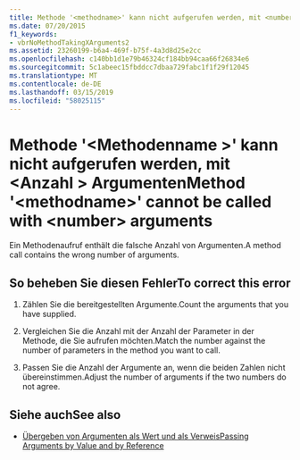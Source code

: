 ```yaml
---
title: Methode '<methodname>' kann nicht aufgerufen werden, mit <number> Argumente
ms.date: 07/20/2015
f1_keywords:
- vbrNoMethodTakingXArguments2
ms.assetid: 23260199-b6a4-469f-b75f-4a3d8d25e2cc
ms.openlocfilehash: c140bb1d1e79b46324cf184bb94caa66f26834e6
ms.sourcegitcommit: 5c1abeec15fbddcc7dbaa729fabc1f1f29f12045
ms.translationtype: MT
ms.contentlocale: de-DE
ms.lasthandoff: 03/15/2019
ms.locfileid: "58025115"
---
```

# <a name="method-methodname-cannot-be-called-with-number-arguments"></a><span data-ttu-id="d90fe-102">Methode '\<Methodenname >' kann nicht aufgerufen werden, mit \<Anzahl > Argumenten</span><span class="sxs-lookup"><span data-stu-id="d90fe-102">Method '\<methodname>' cannot be called with \<number> arguments</span></span>
<span data-ttu-id="d90fe-103">Ein Methodenaufruf enthält die falsche Anzahl von Argumenten.</span><span class="sxs-lookup"><span data-stu-id="d90fe-103">A method call contains the wrong number of arguments.</span></span>  
  
## <a name="to-correct-this-error"></a><span data-ttu-id="d90fe-104">So beheben Sie diesen Fehler</span><span class="sxs-lookup"><span data-stu-id="d90fe-104">To correct this error</span></span>  
  
1.  <span data-ttu-id="d90fe-105">Zählen Sie die bereitgestellten Argumente.</span><span class="sxs-lookup"><span data-stu-id="d90fe-105">Count the arguments that you have supplied.</span></span>  
  
2.  <span data-ttu-id="d90fe-106">Vergleichen Sie die Anzahl mit der Anzahl der Parameter in der Methode, die Sie aufrufen möchten.</span><span class="sxs-lookup"><span data-stu-id="d90fe-106">Match the number against the number of parameters in the method you want to call.</span></span>  
  
3.  <span data-ttu-id="d90fe-107">Passen Sie die Anzahl der Argumente an, wenn die beiden Zahlen nicht übereinstimmen.</span><span class="sxs-lookup"><span data-stu-id="d90fe-107">Adjust the number of arguments if the two numbers do not agree.</span></span>  
  
## <a name="see-also"></a><span data-ttu-id="d90fe-108">Siehe auch</span><span class="sxs-lookup"><span data-stu-id="d90fe-108">See also</span></span>

- [<span data-ttu-id="d90fe-109">Übergeben von Argumenten als Wert und als Verweis</span><span class="sxs-lookup"><span data-stu-id="d90fe-109">Passing Arguments by Value and by Reference</span></span>](../../visual-basic/programming-guide/language-features/procedures/passing-arguments-by-value-and-by-reference.md)
